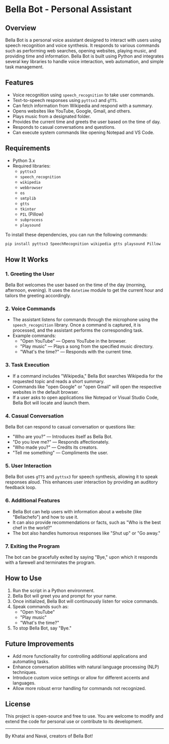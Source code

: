 
# Bella Bot - Personal Assistant

## Overview

Bella Bot is a personal voice assistant designed to interact with users using speech recognition and voice synthesis. It responds to various commands such as performing web searches, opening websites, playing music, and providing time and information. Bella Bot is built using Python and integrates several key libraries to handle voice interaction, web automation, and simple task management.

## Features

- Voice recognition using `speech_recognition` to take user commands.
- Text-to-speech responses using `pyttsx3` and `gTTS`.
- Can fetch information from Wikipedia and respond with a summary.
- Opens websites like YouTube, Google, Gmail, and others.
- Plays music from a designated folder.
- Provides the current time and greets the user based on the time of day.
- Responds to casual conversations and questions.
- Can execute system commands like opening Notepad and VS Code.

## Requirements

- Python 3.x
- Required libraries:
  - `pyttsx3`
  - `speech_recognition`
  - `wikipedia`
  - `webbrowser`
  - `os`
  - `smtplib`
  - `gtts`
  - `tkinter`
  - `PIL` (Pillow)
  - `subprocess`
  - `playsound`

To install these dependencies, you can run the following commands:

```bash
pip install pyttsx3 SpeechRecognition wikipedia gtts playsound Pillow
```

## How It Works

### 1. **Greeting the User**
   Bella Bot welcomes the user based on the time of the day (morning, afternoon, evening). It uses the `datetime` module to get the current hour and tailors the greeting accordingly.

### 2. **Voice Commands**
   - The assistant listens for commands through the microphone using the `speech_recognition` library. Once a command is captured, it is processed, and the assistant performs the corresponding task.
   - Example commands:
     - "Open YouTube" — Opens YouTube in the browser.
     - "Play music" — Plays a song from the specified music directory.
     - "What's the time?" — Responds with the current time.

### 3. **Task Execution**
   - If a command includes "Wikipedia," Bella Bot searches Wikipedia for the requested topic and reads a short summary.
   - Commands like "open Google" or "open Gmail" will open the respective websites in the default browser.
   - If a user asks to open applications like Notepad or Visual Studio Code, Bella Bot will locate and launch them.

### 4. **Casual Conversation**
   Bella Bot can respond to casual conversation or questions like:
   - "Who are you?" — Introduces itself as Bella Bot.
   - "Do you love me?" — Responds affectionately.
   - "Who made you?" — Credits its creators.
   - "Tell me something" — Compliments the user.

### 5. **User Interaction**
   Bella Bot uses `gTTS` and `pyttsx3` for speech synthesis, allowing it to speak responses aloud. This enhances user interaction by providing an auditory feedback loop.

### 6. **Additional Features**
   - Bella Bot can help users with information about a website (like "Bellachefo") and how to use it.
   - It can also provide recommendations or facts, such as "Who is the best chef in the world?"
   - The bot also handles humorous responses like "Shut up" or "Go away."

### 7. **Exiting the Program**
   The bot can be gracefully exited by saying "Bye," upon which it responds with a farewell and terminates the program.

## How to Use

1. Run the script in a Python environment.
2. Bella Bot will greet you and prompt for your name.
3. Once initialized, Bella Bot will continuously listen for voice commands.
4. Speak commands such as:
   - "Open YouTube"
   - "Play music"
   - "What's the time?"
5. To stop Bella Bot, say "Bye."

## Future Improvements

- Add more functionality for controlling additional applications and automating tasks.
- Enhance conversation abilities with natural language processing (NLP) techniques.
- Introduce custom voice settings or allow for different accents and languages.
- Allow more robust error handling for commands not recognized.

## License

This project is open-source and free to use. You are welcome to modify and extend the code for personal use or contribute to its development.

---

By Khatai and Navai, creators of Bella Bot!
